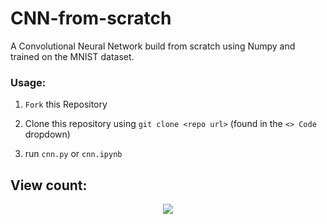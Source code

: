 # CNN-from-scratch

A Convolutional Neural Network build from scratch using Numpy and trained on the MNIST dataset.

### Usage:

1. `Fork` this Repository

2. Clone this repository using `git clone <repo url>` (found in the `<> Code` dropdown)

3. run `cnn.py` or `cnn.ipynb`


## View count:
<div align="center">
    <img src="https://profile-counter.glitch.me/CNN-from-scratch/count.svg?"  />
</div>